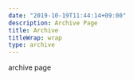 ```yaml
---
date: "2019-10-19T11:44:14+09:00"
description: Archive Page
title: Archive
titleWrap: wrap
type: archive
---
```


archive page
